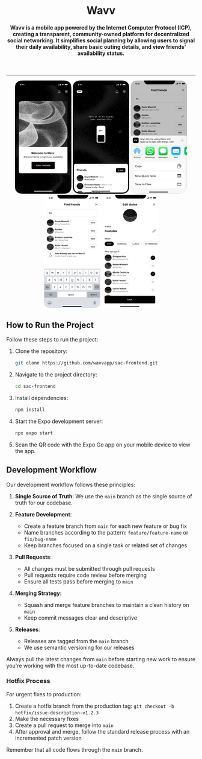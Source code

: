 <p align="center" style="background-color: #F8A65D;">
    <h1 align="center">Wavv</h1>
</p>
<h4 align="center">Wavv is a mobile app powered by the Internet Computer Protocol (ICP), creating a transparent, community-owned platform for decentralized social networking. It simplifies social planning by allowing users to signal their daily availability, share basic outing details, and view friends' availability status.</h4>

<br />


---

<p align="center">
  <img src="./assets/images/readme/landing.png" alt="screenshot-1" width="150" height="300">
  <img src="./assets/images/readme/no signal.png" alt="screenshot-3" width="150" height="300">
  <img src="./assets/images/readme/share link.png" alt="screenshot-5" width="150" height="300">
  <img src="./assets/images/readme/find friends.png" alt="screenshot-2" width="150" height="300">
  <img src="./assets/images/readme/Edit status.png" alt="screenshot-4" width="150" height="300">
</p>


## How to Run the Project

Follow these steps to run the project:

1. Clone the repository:
   ```bash
   git clone https://github.com/wavvapp/sac-frontend.git
   ```

2. Navigate to the project directory:
   ```bash
   cd sac-frontend
   ```

3. Install dependencies:
   ```bash
   npm install
   ```

4. Start the Expo development server:
   ```bash
   npx expo start
   ```

5. Scan the QR code with the Expo Go app on your mobile device to view the app.

## Development Workflow

Our development workflow follows these principles:

1. **Single Source of Truth**: We use the `main` branch as the single source of truth for our codebase.

2. **Feature Development**:
   - Create a feature branch from `main` for each new feature or bug fix
   - Name branches according to the pattern: `feature/feature-name` or `fix/bug-name`
   - Keep branches focused on a single task or related set of changes

3. **Pull Requests**:
   - All changes must be submitted through pull requests
   - Pull requests require code review before merging
   - Ensure all tests pass before merging to `main`

4. **Merging Strategy**:
   - Squash and merge feature branches to maintain a clean history on `main`
   - Keep commit messages clear and descriptive

5. **Releases**:
   - Releases are tagged from the `main` branch
   - We use semantic versioning for our releases

Always pull the latest changes from `main` before starting new work to ensure you're working with the most up-to-date codebase.

### Hotfix Process

For urgent fixes to production:

1. Create a hotfix branch from the production tag: `git checkout -b hotfix/issue-description-v1.2.3`
2. Make the necessary fixes
3. Create a pull request to merge into `main`
4. After approval and merge, follow the standard release process with an incremented patch version

Remember that all code flows through the `main` branch.
